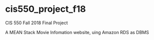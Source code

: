 # cis550_project_f18
CIS 550 Fall 2018 Final Project

A MEAN Stack Movie Infomation website, uing Amazon RDS as DBMS
